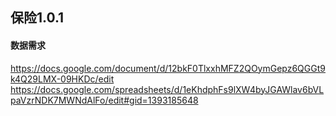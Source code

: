 ## 保险1.0.1
#### 数据需求
https://docs.google.com/document/d/12bkF0TlxxhMFZ2QOymGepz6QGGt9k4Q29LMX-09HKDc/edit
https://docs.google.com/spreadsheets/d/1eKhdphFs9lXW4byJGAWlav6bVLpaVzrNDK7MWNdAlFo/edit#gid=1393185648
